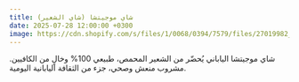 ```yaml
---
title: شاي موجيتشا (شاي الشعير)
date: 2025-07-28 12:00:00 +0300
image: https://cdn.shopify.com/s/files/1/0068/0394/7579/files/27019982_s_600x600.jpg
---
```


شاي موجيتشا الياباني يُحضّر من الشعير المحمص، طبيعي 100% وخالٍ من الكافيين. مشروب منعش وصحي، جزء من الثقافة اليابانية اليومية. 